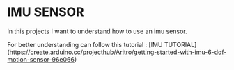 # IMU SENSOR

In this projects I want to understand how to use an imu sensor.

For better understanding can follow this tutorial : [IMU TUTORIAL]
(https://create.arduino.cc/projecthub/Aritro/getting-started-with-imu-6-dof-motion-sensor-96e066)
